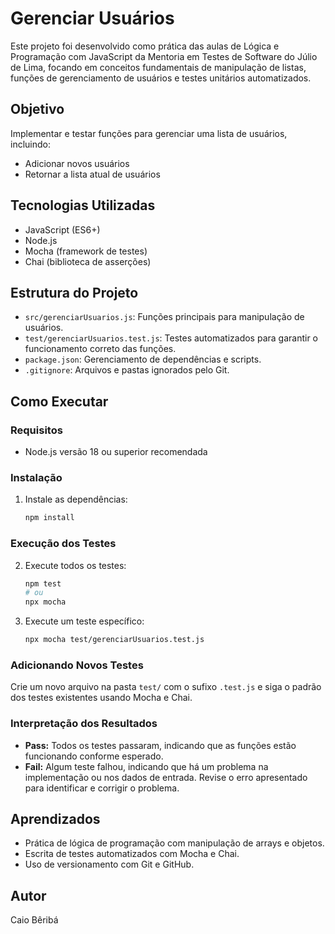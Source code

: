 # Gerenciar Usuários

Este projeto foi desenvolvido como prática das aulas de Lógica e Programação com JavaScript da Mentoria em Testes de Software do Júlio de Lima, focando em conceitos fundamentais de manipulação de listas, funções de gerenciamento de usuários e testes unitários automatizados.

## Objetivo

Implementar e testar funções para gerenciar uma lista de usuários, incluindo:
- Adicionar novos usuários
- Retornar a lista atual de usuários

## Tecnologias Utilizadas

- JavaScript (ES6+)
- Node.js
- Mocha (framework de testes)
- Chai (biblioteca de asserções)

## Estrutura do Projeto

- `src/gerenciarUsuarios.js`: Funções principais para manipulação de usuários.
- `test/gerenciarUsuarios.test.js`: Testes automatizados para garantir o funcionamento correto das funções.
- `package.json`: Gerenciamento de dependências e scripts.
- `.gitignore`: Arquivos e pastas ignorados pelo Git.

## Como Executar

### Requisitos

- Node.js versão 18 ou superior recomendada

### Instalação

1. Instale as dependências:
   ```bash
   npm install
   ```

### Execução dos Testes

2. Execute todos os testes:
   ```bash
   npm test
   # ou
   npx mocha
   ```

3. Execute um teste específico:
   ```bash
   npx mocha test/gerenciarUsuarios.test.js
   ```

### Adicionando Novos Testes

Crie um novo arquivo na pasta `test/` com o sufixo `.test.js` e siga o padrão dos testes existentes usando Mocha e Chai.

### Interpretação dos Resultados

- **Pass:** Todos os testes passaram, indicando que as funções estão funcionando conforme esperado.
- **Fail:** Algum teste falhou, indicando que há um problema na implementação ou nos dados de entrada. Revise o erro apresentado para identificar e corrigir o problema.

## Aprendizados

- Prática de lógica de programação com manipulação de arrays e objetos.
- Escrita de testes automatizados com Mocha e Chai.
- Uso de versionamento com Git e GitHub.

## Autor

Caio Bêribá
